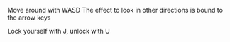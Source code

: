 Move around with WASD
The effect to look in other directions is bound to the arrow keys

Lock yourself with J, unlock with U